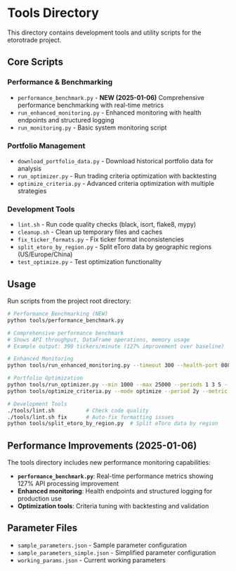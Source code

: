 # Tools Directory

This directory contains development tools and utility scripts for the etorotrade project.

## Core Scripts

### Performance & Benchmarking
- `performance_benchmark.py` - **NEW (2025-01-06)** Comprehensive performance benchmarking with real-time metrics
- `run_enhanced_monitoring.py` - Enhanced monitoring with health endpoints and structured logging
- `run_monitoring.py` - Basic system monitoring script

### Portfolio Management
- `download_portfolio_data.py` - Download historical portfolio data for analysis
- `run_optimizer.py` - Run trading criteria optimization with backtesting
- `optimize_criteria.py` - Advanced criteria optimization with multiple strategies

### Development Tools
- `lint.sh` - Run code quality checks (black, isort, flake8, mypy)
- `cleanup.sh` - Clean up temporary files and caches
- `fix_ticker_formats.py` - Fix ticker format inconsistencies
- `split_etoro_by_region.py` - Split eToro data by geographic regions (US/Europe/China)
- `test_optimize.py` - Test optimization functionality

## Usage

Run scripts from the project root directory:

```bash
# Performance Benchmarking (NEW)
python tools/performance_benchmark.py

# Comprehensive performance benchmark
# Shows API throughput, DataFrame operations, memory usage
# Example output: 390 tickers/minute (127% improvement over baseline)

# Enhanced Monitoring  
python tools/run_enhanced_monitoring.py --timeout 300 --health-port 8081

# Portfolio Optimization
python tools/run_optimizer.py --min 1000 --max 25000 --periods 1 3 5 --use-cache
python tools/optimize_criteria.py --mode optimize --period 2y --metric sharpe_ratio

# Development Tools
./tools/lint.sh          # Check code quality
./tools/lint.sh fix      # Auto-fix formatting issues
python tools/split_etoro_by_region.py  # Split eToro data by region
```

## Performance Improvements (2025-01-06)

The tools directory includes new performance monitoring capabilities:

- **`performance_benchmark.py`**: Real-time performance metrics showing 127% API processing improvement
- **Enhanced monitoring**: Health endpoints and structured logging for production use
- **Optimization tools**: Criteria tuning with backtesting and validation

## Parameter Files

- `sample_parameters.json` - Sample parameter configuration
- `sample_parameters_simple.json` - Simplified parameter configuration  
- `working_params.json` - Current working parameters